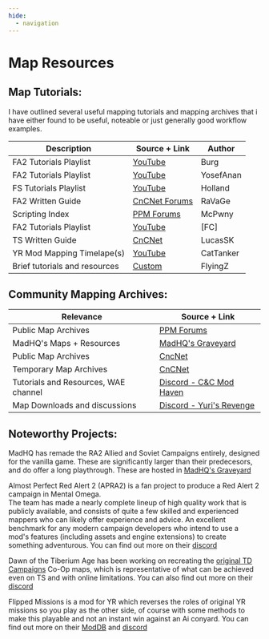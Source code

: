 ```yaml
---
hide:
  - navigation
---
```

# Map Resources

## Map Tutorials:

I have outlined several useful mapping tutorials and mapping archives that i have either found to be useful, noteable or just generally good workflow examples. <br />


| Description | Source + Link | Author |
| ------------ | ------------- | ------------- |
| FA2 Tutorials Playlist | [YouTube](https://www.youtube.com/playlist?list=PLPTX4WpN_n2Pd1duBlBT8Ht5OFiuKy_JS) | Burg |
| FA2 Tutorials Playlist | [YouTube](hhttps://www.youtube.com/playlist?list=PLa9Udz4hdmEOVfsjXD36XUgvSigAPMpST) | YosefAnan |
| FS Tutorials Playlist | [YouTube](https://www.youtube.com/playlist?list=PLSe1fqlsB-g45L-iHP01YevQVbD2DaDOt) | Holland |
| FA2 Written Guide | [CnCNet Forums](https://forums.cncnet.org/topic/8245-how-to-make-ra2-yr-maps-final-alert-2-tutorial/) | RaVaGe |
| Scripting Index | [PPM Forums](https://ppmforums.com/topic47332/thecompleteanddefinitivemappingindex/) | McPwny |
| FA2 Tutorials Playlist | [YouTube](https://www.youtube.com/watch?v=KywxRxdLzus&list=PLwlPpv3OXxX__Cex3sZEYsEnf3hUtayQ) | [FC] |
| TS Written Guide| [CnCNet](https://forums.cncnet.org/topic/9934-finalsun-complete-tutorial/) | LucasSK |
| YR Mod Mapping Timelape(s)| [YouTube](https://youtu.be/HAH43FvXvxc) | CatTanker |
| Brief tutorials and resources | [Custom](https://sites.google.com/site/flyingzmaps/Home) | FlyingZ |

## Community Mapping Archives:

| Relevance | Source + Link |
| ------------ | ------------- |
| Public Map Archives | [PPM Forums](https://ppmforums.com/index.php?f=140) |
| MadHQ's Maps + Resources | [MadHQ's Graveyard](http://zombapro.ppmsite.com/index.php?page=Yuri%27s+Revenge) |
| Public Map Archives | [CncNet](https://forums.cncnet.org/forum/63ra2yrmaps/)|
| Temporary Map Archives | [CnCNet](https://mapdb.cncnet.org/search/?game=yr&search=) |
| Tutorials and Resources, WAE channel | [Discord - C&C Mod Haven](https://discord.gg/P7R7ZhUhmJ)|
| Map Downloads and discussions | [Discord - Yuri's Revenge](https://discord.gg/NX2PnauTVh)|



## Noteworthy Projects:


MadHQ has remade the RA2 Allied and Soviet Campaigns entirely, designed for the vanilla game. These are significantly larger than their predecesors, and do offer a long playthrough. These are hosted in [MadHQ's Graveyard](http://zombapro.ppmsite.com/index.php?page=Missions)

Almost Perfect Red Alert 2 (APRA2) is a fan project to produce a Red Alert 2 campaign in Mental Omega.  <br />
The team has made a nearly complete lineup of high quality work that is publicly available, and consists of quite a few skilled and experienced mappers who can likely offer experience and advice. An excellent benchmark for any modern campaign developers who intend to use a mod's features (including assets and engine extensions) to create something adventurous. You can find out more on their [discord](https://discord.gg/Z7HsWA5pTv)  <br />

Dawn of the Tiberium Age has been working on recreating the [original TD Campaigns](https://www.moddb.com/mods/thedawnofthetiberiumage/news/annoucingourtdgdicampaigncoopremake) Co-Op maps, which is representative of what can be achieved even on TS and with online limitations. You can also find out more on their [discord](https://discord.gg/YczsdZC) <br />


Flipped Missions is a mod for YR which reverses the roles of original YR missions so you play as the other side, of course with some methods to make this playable and not an instant win against an Ai conyard. You can find out more on their [ModDB](https://www.moddb.com/mods/ra2fm) and [discord](https://discord.gg/tYuP82S) <br />
